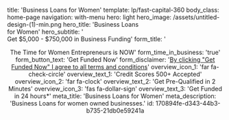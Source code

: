 title: 'Business Loans for Women'
template: lp/fast-capital-360
body_class: home-page
navigation: with-menu
hero: light
hero_image: /assets/untitled-design-(1)-min.png
hero_title: 'Business Loans </br>for Women'
hero_subtitle: '</br>Get $5,000 - $750,000 in Business Funding'
form_title: '<center>The Time for Women Entrepreneurs is NOW'
form_time_in_business: 'true'
form_button_text: 'Get Funded Now'
form_disclaimer: '<a href="/terms-of-use" target="_blank">By clicking "Get Funded Now" I agree to all <span>terms and conditions</span></a>'
overview_icon_1: 'far fa-check-circle'
overview_text_1: 'Credit Scores 500+ Accepted'
overview_icon_2: 'far fa-clock'
overview_text_2: 'Get Pre-Qualified in 2 Minutes'
overview_icon_3: 'fas fa-dollar-sign'
overview_text_3: 'Get Funded in 24 hours*'
meta_title: 'Business Loans for Women'
meta_description: 'Business Loans for women owned businesses.'
id: 170894fe-d343-44b3-b735-21db0e59241a
